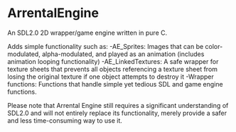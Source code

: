 # ArrentalEngine
An SDL2.0 2D wrapper/game engine written in pure C.

Adds simple functionality such as:
  -AE_Sprites: Images that can be color-modulated, alpha-modulated, and played as an animation (includes animation looping functionality)
  -AE_LinkedTextures: A safe wrapper for texture sheets that prevents all objects referencing a texture sheet from losing the original texture if one object attempts to destroy it
  -Wrapper functions: Functions that handle simple yet tedious SDL and game engine functions.
  
Please note that Arrental Engine still requires a significant understanding of SDL2.0 and will not entirely replace its functionality, merely provide a safer and less time-consuming way to use it.
